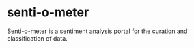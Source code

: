 # senti-o-meter
Senti-o-meter is a sentiment analysis portal for the curation and classification of data.
